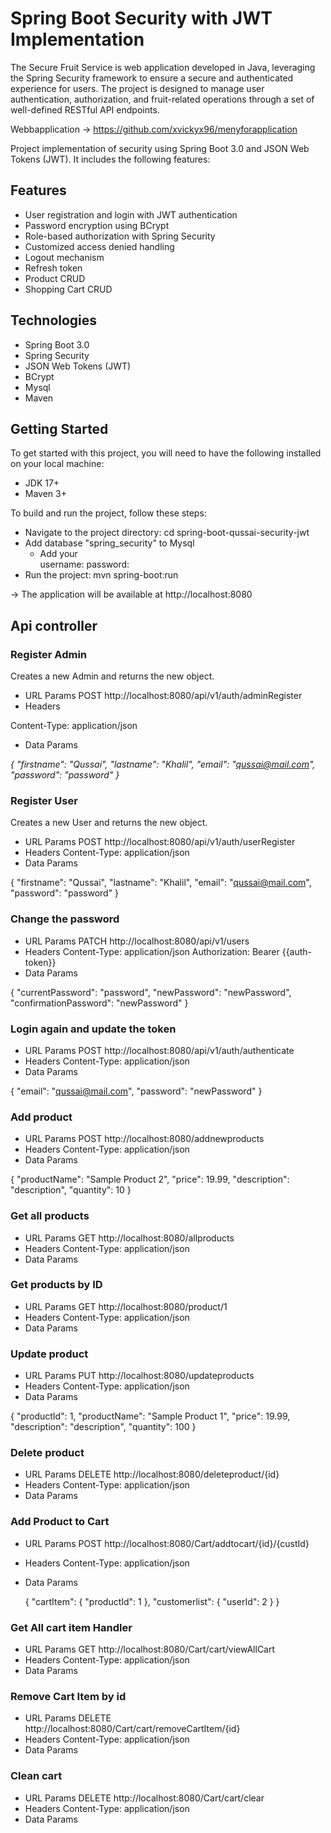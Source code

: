 # Spring Boot Security with JWT Implementation
The Secure Fruit Service is web application developed in Java, leveraging the Spring Security framework to ensure a secure and authenticated experience for users. 
The project is designed to manage user authentication, authorization, and fruit-related operations through a set of well-defined RESTful API endpoints.

Webbapplication -> https://github.com/xvickyx96/menyforapplication


Project implementation of security using Spring Boot 3.0 and JSON Web Tokens (JWT). It includes the following features:

## Features
* User registration and login with JWT authentication
* Password encryption using BCrypt
* Role-based authorization with Spring Security
* Customized access denied handling
* Logout mechanism
* Refresh token
* Product CRUD
* Shopping Cart CRUD

## Technologies
* Spring Boot 3.0
* Spring Security
* JSON Web Tokens (JWT)
* BCrypt
* Mysql
* Maven
 
## Getting Started
To get started with this project, you will need to have the following installed on your local machine:

* JDK 17+
* Maven 3+


To build and run the project, follow these steps:

* Navigate to the project directory: cd spring-boot-qussai-security-jwt
* Add database "spring_security" to Mysql 
  * Add your     
                 username: 
                 password: 
* Run the project: mvn spring-boot:run 

-> The application will be available at http://localhost:8080

## Api controller

### Register Admin
Creates a new Admin and returns the new object.
* URL Params
POST http://localhost:8080/api/v1/auth/adminRegister
* Headers

Content-Type: application/json
* Data Params

_{
"firstname": "Qussai",
"lastname": "Khalil",
"email":  "qussai@mail.com",
"password": "password"
}_

### Register User
Creates a new User and returns the new object.
* URL Params
POST http://localhost:8080/api/v1/auth/userRegister
* Headers
Content-Type: application/json
* Data Params

{
"firstname": "Qussai",
"lastname": "Khalil",
"email":  "qussai@mail.com",
"password": "password"
}

### Change the password
* URL Params
PATCH http://localhost:8080/api/v1/users
* Headers
Content-Type: application/json
Authorization: Bearer {{auth-token}}
* Data Params

{
"currentPassword": "password",
"newPassword": "newPassword",
"confirmationPassword":  "newPassword"
}

### Login again and update the token
* URL Params
POST http://localhost:8080/api/v1/auth/authenticate
* Headers
Content-Type: application/json
* Data Params

{
"email":  "qussai@mail.com",
"password": "newPassword"
}

### Add product
* URL Params
  POST http://localhost:8080/addnewproducts
* Headers
  Content-Type: application/json
* Data Params

{
"productName": "Sample Product 2",
"price": 19.99,
"description": "description",
"quantity": 10
}


### Get all products
* URL Params
  GET http://localhost:8080/allproducts
* Headers
  Content-Type: application/json
* Data Params

### Get products by ID
* URL Params
  GET http://localhost:8080/product/1
* Headers
  Content-Type: application/json
* Data Params

### Update  product
* URL Params
  PUT http://localhost:8080/updateproducts
* Headers
  Content-Type: application/json
* Data Params

{
"productId": 1,
"productName": "Sample Product 1",
"price": 19.99,
"description": "description",
"quantity": 100
}



### Delete  product
* URL Params
  DELETE http://localhost:8080/deleteproduct/{id}
* Headers
  Content-Type: application/json
* Data Params


### Add Product to Cart
* URL Params
  POST http://localhost:8080/Cart/addtocart/{id}/{custId}
* Headers
  Content-Type: application/json
* Data Params

  {
  "cartItem": {
  "productId": 1
  },
  "customerlist": {
  "userId": 2
  }
  }

### Get All cart item Handler
* URL Params
  GET http://localhost:8080/Cart/cart/viewAllCart
* Headers
  Content-Type: application/json
* Data Params

### Remove Cart Item by id
* URL Params
  DELETE http://localhost:8080/Cart/cart/removeCartItem/{id}
* Headers
  Content-Type: application/json
* Data Params


### Clean cart
* URL Params
  DELETE http://localhost:8080/Cart/cart/clear
* Headers
  Content-Type: application/json
* Data Params




